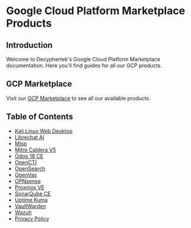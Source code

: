 # Google Cloud Platform Marketplace Products

## Introduction

Welcome to Decyphertek's Google Cloud Platform Marketplace documentation. Here you'll find guides for all our GCP products.

## GCP Marketplace

Visit our [GCP Marketplace](https://console.cloud.google.com/marketplace/browse?filter=partner:decyphertek.io&pli=1&inv=1&invt=AbxJAQ) to see all our available products.

## Table of Contents

- [Kali Linux Web Desktop](gcp-kali-web-desktop-instructions.md)
- [Librechat AI](gcp-librechat-instructions.md)
- [Misp](gcp-misp-instructions.md)
- [Mitre Caldera V5](gcp-caldera-instructions.md)
- [Odoo 18 CE](gcp-odoo-instructions.md)
- [OpenCTI](gcp-opencti-instructions.md)
- [OpenSearch](gcp-opensearch-instructions.md)
- [OpenVas](gcp-openvas-instructions.md)
- [OPNsense](gcp-opnsense-instructions.md)
- [Proxmox VE](gcp-proxmox-instructions.md)
- [SonarQube CE](gcp-sonarqube-instructions.md)
- [Uptime Kuma](gcp-uptime-kuma-instructions.md)
- [VaultWarden](gcp-vaultwarden-instructions.md)
- [Wazuh](gcp-wazuh-instructions.md)
- [Privacy Policy](gcp-privacy-policy.md)